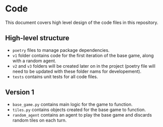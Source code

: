 # Code

This document covers high level design of the code files in this repository.

## High-level structure

- `poetry` files to manage package dependencies.
- `v1` folder contains code for the first iteration of the base game, along with a random agent.
- `v2` and `v3` folders will be created later on in the project (poetry file will need to be updated with these folder nams for developement).
- `tests` contains unit tests for all code files.

## Version 1

- `base_game.py` contains main logic for the game to function.
- `tiles.py` contains objects created for the base game to function.
- `random_agent` contains an agent to play the base game and discards random tiles on each turn.
